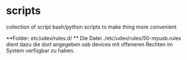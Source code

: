 # scripts
collection of script bash/python scripts to make thing more convenient

**Folder: etc/udev/rules.d/ **
Die Datei ./etc/udev/rules/50-myusb.rules dient dazu die dort angegeben usb devices mit offeneren Rechten im System verfügbar zu haben.

